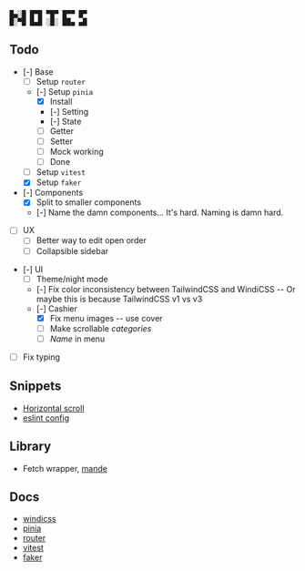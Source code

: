 ```
█▄░█ █▀█ ▀█▀ █▀▀ █▀
█░▀█ █▄█ ░█░ ██▄ ▄█
```

## Todo

- [-] Base
  - [ ] Setup `router`
  - [-] Setup `pinia`
    - [x] Install
    - [-] Setting
    - [-] State 
    - [ ] Getter 
    - [ ] Setter 
    - [ ] Mock working
    - [ ] Done
  - [ ] Setup `vitest`
  - [x] Setup `faker`
- [-] Components
  - [x] Split to smaller components
  - [-] Name the damn components... It's hard. Naming is damn hard.
- [ ] UX
  - [ ] Better way to edit open order
  - [ ] Collapsible sidebar
- [-] UI
  - [ ] Theme/night mode
  - [-] Fix color inconsistency between TailwindCSS and WindiCSS -- Or maybe this is because TailwindCSS v1 vs v3
  - [-] Cashier
    - [x] Fix menu images -- use cover
    - [ ] Make scrollable *categories*
    - [ ] *Name* in menu
- [ ] Fix typing

## Snippets

- [Horizontal scroll](https://codepen.io/kuntau/pen/XWmJezP?editors=1010)
- [eslint config](https://bestofvue.com/repo/winniesi-vite-eslint-vuejs-vite-templates)

## Library

- Fetch wrapper, [mande](https://github.com/posva/mande)

## Docs

- [windicss](https://windicss.org/utilities/general/colors.html)
- [pinia](https://pinia.vuejs.org/introduction.html)
- [router](https://router.vuejs.org/guide/)
- [vitest](https://vitest.dev/guide/)
- [faker](https://fakerjs.dev/guide/)

